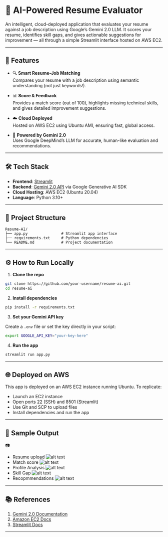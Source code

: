 
# 💼 AI-Powered Resume Evaluator

An intelligent, cloud-deployed application that evaluates your resume against a job description using Google’s Gemini 2.0 LLM. It scores your resume, identifies skill gaps, and gives actionable suggestions for improvement — all through a simple Streamlit interface hosted on AWS EC2.

---

## 🚀 Features

- 🔍 **Smart Resume-Job Matching**  
  Compares your resume with a job description using semantic understanding (not just keywords!).

- 📊 **Score & Feedback**  
  Provides a match score (out of 100), highlights missing technical skills, and gives detailed improvement suggestions.

- ☁️ **Cloud Deployed**  
  Hosted on AWS EC2 using Ubuntu AMI, ensuring fast, global access.

- 🧠 **Powered by Gemini 2.0**  
  Uses Google DeepMind’s LLM for accurate, human-like evaluation and recommendations.

---

## 🛠️ Tech Stack

- **Frontend**: [Streamlit](https://streamlit.io)  
- **Backend**: [Gemini 2.0 API](https://deepmind.google/technologies/gemini) via Google Generative AI SDK  
- **Cloud Hosting**: AWS EC2 (Ubuntu 20.04)  
- **Language**: Python 3.10+

---

## 📂 Project Structure

```
Resume-AI/
├── app.py               # Streamlit app interface
├── requirements.txt     # Python dependencies
└── README.md            # Project documentation
```

---

## ⚙️ How to Run Locally

1. **Clone the repo**

```bash
git clone https://github.com/your-username/resume-ai.git
cd resume-ai
```

2. **Install dependencies**

```bash
pip install -r requirements.txt
```

3. **Set your Gemini API key**

Create a `.env` file or set the key directly in your script:

```bash
export GOOGLE_API_KEY="your-key-here"
```

4. **Run the app**

```bash
streamlit run app.py
```

---

## 🌐 Deployed on AWS

This app is deployed on an AWS EC2 instance running Ubuntu. To replicate:

- Launch an EC2 instance
- Open ports 22 (SSH) and 8501 (Streamlit)
- Use Git and SCP to upload files
- Install dependencies and run the app

---

## 🧪 Sample Output

📷 
- Resume upload
![alt text](<Screenshot 2025-06-07 024834.png>)
- Match score
![alt text](<Screenshot 2025-06-07 025042.png>)
- Profile Analysis
![alt text](<Screenshot 2025-06-07 025127.png>)
- Skill Gap
![alt text](<Screenshot 2025-06-07 025207.png>)
- Recopmmendations
![alt text](<Screenshot 2025-06-07 025235.png>)

---

## 📚 References

1. [Gemini 2.0 Documentation](https://deepmind.google/technologies/gemini)  
2. [Amazon EC2 Docs](https://docs.aws.amazon.com/ec2)  
3. [Streamlit Docs](https://docs.streamlit.io)  

---

